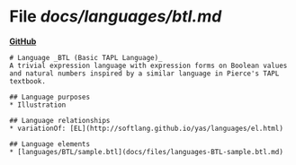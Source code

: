 # File _docs/languages/btl.md_
**[GitHub](https://github.com/softlang/yas/blob/master/docs/languages/btl.md)**
```
# Language _BTL (Basic TAPL Language)_
A trivial expression language with expression forms on Boolean values and natural numbers inspired by a similar language in Pierce's TAPL textbook.

## Language purposes
* Illustration

## Language relationships
* variationOf: [EL](http://softlang.github.io/yas/languages/el.html)

## Language elements
* [languages/BTL/sample.btl](docs/files/languages-BTL-sample.btl.md)
```
